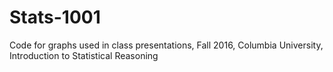 # Stats-1001

Code for graphs used in class presentations, Fall 2016, Columbia University, Introduction to Statistical Reasoning

